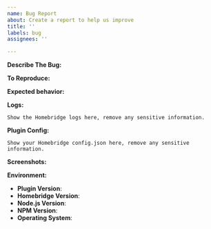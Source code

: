 ```yaml
---
name: Bug Report
about: Create a report to help us improve
title: ''
labels: bug
assignees: ''

---
```


<!-- You must use the issue template below when submitting a bug -->

**Describe The Bug:**
<!-- A clear and concise description of what the bug is. -->

**To Reproduce:**
<!-- Steps to reproduce the behavior. -->

**Expected behavior:**
<!-- A clear and concise description of what you expected to happen. -->

**Logs:**

```
Show the Homebridge logs here, remove any sensitive information.
```

**Plugin Config:**

```
Show your Homebridge config.json here, remove any sensitive information.
```

**Screenshots:**
<!-- If applicable, add screenshots to help explain your problem. -->

**Environment:**

* **Plugin Version**:
* **Homebridge Version**: <!-- homebridge -V -->
* **Node.js Version**: <!-- node -v -->
* **NPM Version**: <!-- npm -v -->
* **Operating System**: <!-- Raspbian / Ubuntu / Debian / Windows / macOS / Docker / hb-service -->

<!-- Click the "Preview" tab before you submit to ensure the formatting is correct. -->
